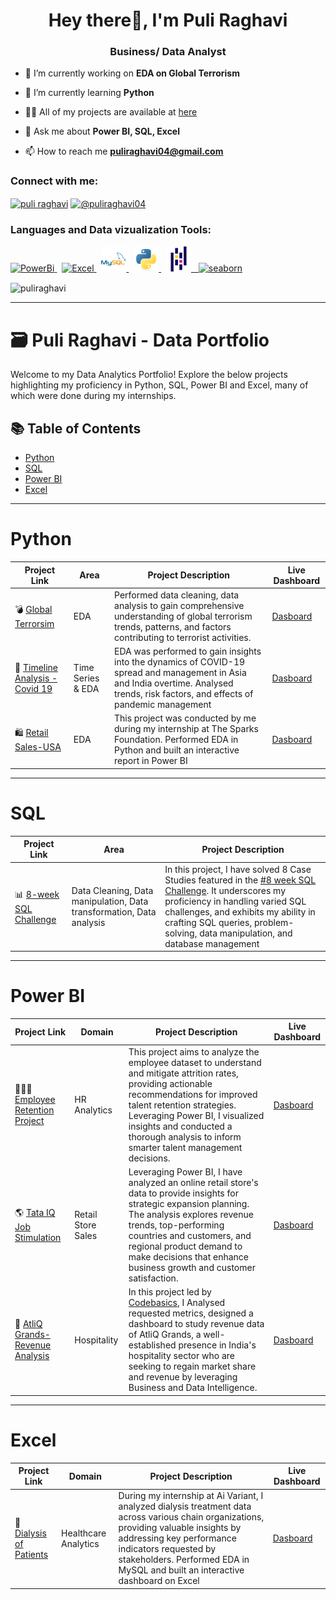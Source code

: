 <h1 align="center">Hey there👋, I'm Puli Raghavi</h1>
<h3 align="center">Business/ Data Analyst</h3>

- 🔭 I’m currently working on **EDA on Global Terrorism**

- 🌱 I’m currently learning **Python**

- 👨‍💻 All of my projects are available at [here](https://github.com/puliraghavi?tab=repositories)

- 💬 Ask me about **Power BI, SQL, Excel**

- 📫 How to reach me **puliraghavi04@gmail.com**

<h3 align="left">Connect with me:</h3>
<p align="left">
<a href="https://linkedin.com/in/puli raghavi" target="blank"><img align="center" src="https://raw.githubusercontent.com/rahuldkjain/github-profile-readme-generator/master/src/images/icons/Social/linked-in-alt.svg" alt="puli raghavi" height="30" width="40" /></a>
<a href="https://www.hackerrank.com/@puliraghavi04" target="blank"><img align="center" src="https://raw.githubusercontent.com/rahuldkjain/github-profile-readme-generator/master/src/images/icons/Social/hackerrank.svg" alt="@puliraghavi04" height="30" width="40" /></a>
</p>

<h3 align="left">Languages and Data vizualization Tools:</h3>
<p align="left"> <a href="https://powerbi.microsoft.com/en-au/" target="_blank" rel="noreferrer"> <img src="https://logos-world.net/wp-content/uploads/2022/02/Microsoft-Power-BI-Symbol.png" alt="PowerBi" width="40" height="40"/> </a> &nbsp;
  <a href="https://www.microsoft.com/en-in/microsoft-365/excel" target="_blank" rel="noreferrer"> <img src="https://cdn1.iconfinder.com/data/icons/famous-brand-apps/100/_-04-512.png" alt="Excel" width="40" height="40"/> </a> &nbsp;
</a> <a href="https://www.mysql.com/" target="_blank" rel="noreferrer"> <img src="https://raw.githubusercontent.com/devicons/devicon/master/icons/mysql/mysql-original-wordmark.svg" alt="mysql" width="40" height="40"/> </a> &nbsp;
</a> <a href="https://www.python.org" target="_blank" rel="noreferrer"> <img src="https://raw.githubusercontent.com/devicons/devicon/master/icons/python/python-original.svg" alt="python" width="40" height="40"/> </a> &nbsp;
<a href="https://pandas.pydata.org/" target="_blank" rel="noreferrer"> <img src="https://raw.githubusercontent.com/devicons/devicon/2ae2a900d2f041da66e950e4d48052658d850630/icons/pandas/pandas-original.svg" alt="pandas" width="40" height="40"/> &nbsp;
 <a href="https://seaborn.pydata.org/" target="_blank" rel="noreferrer"> <img src="https://seaborn.pydata.org/_images/logo-mark-lightbg.svg" alt="seaborn" width="40" height="40"/> </a> </p>

<p><img align="center" src="https://github-readme-stats.vercel.app/api/top-langs?username=puliraghavi&show_icons=true&locale=en&layout=compact" alt="puliraghavi" /></p>

***
# 🗃️ Puli Raghavi - Data Portfolio

Welcome to my Data Analytics Portfolio! Explore the below projects highlighting my proficiency in Python, SQL, Power BI and Excel, many of which were done during my internships.

## 📚 Table of Contents
- [Python](#python)
- [SQL](#sql)
- [Power BI](#power-bi)
- [Excel](#excel)

***
# Python
| Project Link | Area | Project Description | Live Dashboard |    
|---|---|---|---|
| 💣 [Global Terrorsim](https://github.com/puliraghavi/The-Sparks-Foundation--Tasks/blob/main/Task%204%20-Global%20Terrorism/Global%20Terrorism-EDA.ipynb) | EDA | Performed data cleaning, data analysis to gain comprehensive understanding of global terrorism trends, patterns, and factors contributing to terrorist activities. | [Dasboard](https://mavenanalytics.io/project/14255) |
| 🦠 [Timeline Analysis -Covid 19](https://github.com/puliraghavi/The-Sparks-Foundation--Tasks/blob/main/Task%208%20-%20Timeline%20analysis%20-%20covid/Timeline%20series%20-%20Covid%2019%20(TSF).ipynb) | Time Series & EDA | EDA was performed to gain insights into the dynamics of COVID-19 spread and management in Asia and India overtime. Analysed trends, risk factors, and effects of pandemic management | [Dasboard](https://mavenanalytics.io/project/14256) | 
| 🛍️ [Retail Sales-USA](https://github.com/puliraghavi/The-Sparks-Foundation--Tasks/blob/main/Task%203%20-%20Retail%20Sales%20EDA/sample%20super%20store.ipynb) | EDA | This project was conducted by me during my internship at The Sparks Foundation. Performed EDA in Python and built an interactive report in Power BI | [Dasboard](https://mavenanalytics.io/project/14277) | 

***
# SQL
| Project Link | Area | Project Description | 
|---|---|---|
| 📊 [8-week SQL Challenge](https://github.com/puliraghavi/8-week-SQL-Challenge/tree/main) | Data Cleaning, Data manipulation, Data transformation, Data analysis| In this project, I have solved 8 Case Studies featured in the [#8 week SQL Challenge](https://8weeksqlchallenge.com/). It underscores my proficiency in handling varied SQL challenges, and exhibits my ability in crafting SQL queries, problem-solving, data manipulation, and database management |

***
# Power BI
| Project Link | Domain | Project Description | Live Dashboard |
|---|---|---|---|
| 👩🏻‍💻 [Employee Retention Project](https://github.com/puliraghavi/HR-Analytics-Project) | HR Analytics | This project aims to analyze the employee dataset to understand and mitigate attrition rates, providing actionable recommendations for improved talent retention strategies. Leveraging Power BI, I visualized insights and conducted a thorough analysis to inform smarter talent management decisions.|[Dasboard](https://mavenanalytics.io/project/14254)|
| 🌎 [Tata IQ Job Stimulation](https://github.com/puliraghavi/Tata-Sales-analysis-Forage-) | Retail Store Sales | Leveraging Power BI, I have analyzed an online retail store's data to provide insights for strategic expansion planning. The analysis explores revenue trends, top-performing countries and customers, and regional product demand to make decisions that enhance business growth and customer satisfaction.|[Dasboard](https://mavenanalytics.io/project/14261)|
| 🏨 [AtliQ Grands- Revenue Analysis](https://github.com/puliraghavi/Hospitality-domain-project) | Hospitality | In this project led by [Codebasics](https://codebasics.io/challenge/codebasics-resume-project-challenge), I Analysed requested metrics, designed a dashboard to study revenue data of AtliQ Grands, a well-established presence in India's hospitality sector who are seeking to regain market share and revenue by leveraging Business and Data Intelligence.|[Dasboard](https://mavenanalytics.io/project/14282)|

***
# Excel
| Project Link | Domain | Project Description | Live Dashboard |
|---|---|---|---|
| 🏥 [Dialysis of Patients](https://github.com/puliraghavi/Healthcare-Analytics-Project) | Healthcare Analytics | During my internship at Ai Variant, I analyzed dialysis treatment data across various chain organizations, providing valuable insights by addressing key performance indicators requested by stakeholders. Performed EDA in MySQL and built an interactive dashboard on Excel|[Dasboard](https://mavenanalytics.io/project/14264)|
















